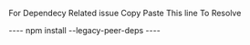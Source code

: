 For Dependecy Related issue Copy Paste This line To Resolve 


---- npm install --legacy-peer-deps ---- 